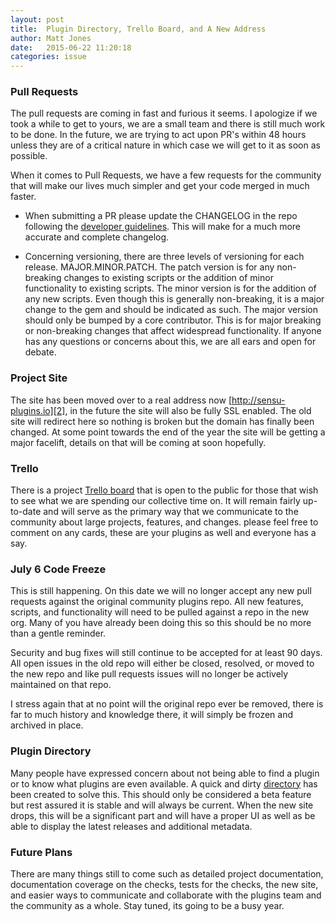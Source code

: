 ```yaml
---
layout: post
title:  Plugin Directory, Trello Board, and A New Address
author: Matt Jones
date:   2015-06-22 11:20:18
categories: issue
---
```


### Pull Requests

The pull requests are coming in fast and furious it seems.  I apologize if we took a while to get to yours, we are a small team and there is still much work to be done.  In the future, we are trying to act upon PR's within 48 hours unless they are of a critical nature in which case we will get to it as soon as possible.

When it comes to Pull Requests, we have a few requests for the community that will make our lives much simpler and get your code merged in much faster.

* When submitting a PR please update the CHANGELOG in the repo following the [developer guidelines][1].  This will make for a much more accurate and complete changelog.

* Concerning versioning, there are three levels of versioning for each release. MAJOR.MINOR.PATCH.  The patch version is for any non-breaking changes to existing scripts or the addition of minor functionality to existing scripts.  The minor version is for the addition of any new scripts. Even though this is generally non-breaking, it is a major change to the gem and should be indicated as such.  The major version should only be bumped by a core contributor. This is for major breaking or non-breaking changes that affect widespread functionality. If anyone has any questions or concerns about this, we are all ears and open for debate.

### Project Site

 The site has been moved over to a real address now [http://sensu-plugins.io][2], in the future the site will also be fully SSL enabled.  The old site will redirect here so nothing is broken but the domain has finally been changed.  At some point towards the end of the year the site will be getting a major facelift, details on that will be coming at soon hopefully.


### Trello

There is a project [Trello board][3] that is open to the public for those that wish to see what we are spending our collective time on.  It will remain fairly up-to-date and will serve as the primary way that we communicate to the community about large projects, features, and changes.  please feel free to comment on any cards, these are your plugins as well and everyone has a say.

### July 6 Code Freeze 

This is still happening.  On this date we will no longer accept any new pull requests against the original community plugins repo.  All new features, scripts, and functionality will need to be pulled against a repo in the new org.  Many of you have already been doing this so this should be no more than a gentle reminder.

Security and bug fixes will still continue to be accepted for at least 90 days.  All open issues in the old repo will either be closed, resolved, or moved to the new repo and like pull requests issues will no longer be actively maintained on that repo.

I stress again that at no point will the original repo ever be removed, there is far to much history and knowledge there, it will simply be frozen and archived in place.

### Plugin Directory

Many people have expressed concern about not being able to find a plugin or to know what plugins are even available. A quick and dirty [directory][4] has been created to solve this.  This should only be considered a beta feature but rest assured it is stable and will always be current.  When the new site drops, this will be a significant part and will have a proper UI as well as be able to display the latest releases and additional metadata.

### Future Plans 

There are many things still to come such as detailed project documentation, documentation coverage on the checks, tests for the checks, the new site, and easier ways to communicate and collaborate with the plugins team and the community as a whole.  Stay tuned, its going to be a busy year.

[1]: https://github.com/sensu-plugins/documentation/blob/master/development/developer_guidelines.md
[2]: http://sensu-plugins.io
[3]: https://trello.com/b/QjkJ8CS3/sensu-community-plugins
[4]: http://sensu-plugins.io/plugins/


